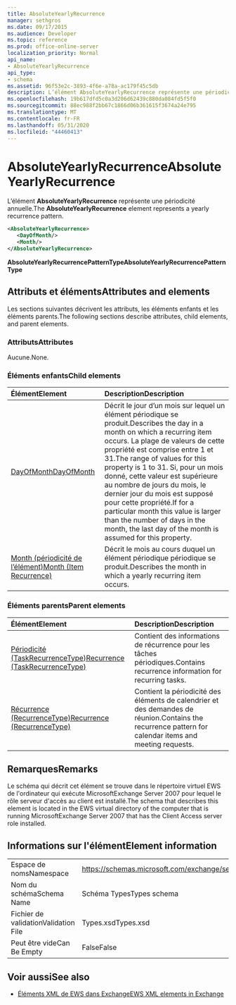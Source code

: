 ```yaml
---
title: AbsoluteYearlyRecurrence
manager: sethgros
ms.date: 09/17/2015
ms.audience: Developer
ms.topic: reference
ms.prod: office-online-server
localization_priority: Normal
api_name:
- AbsoluteYearlyRecurrence
api_type:
- schema
ms.assetid: 96f53e2c-3893-4f6e-a78a-ac179f45c5db
description: L’élément AbsoluteYearlyRecurrence représente une périodicité annuelle.
ms.openlocfilehash: 19b617dfd5c0a3d206d62439c880da084fd5f5f0
ms.sourcegitcommit: 88ec988f2bb67c1866d06b361615f3674a24e795
ms.translationtype: MT
ms.contentlocale: fr-FR
ms.lasthandoff: 05/31/2020
ms.locfileid: "44460413"
---
```

# <a name="absoluteyearlyrecurrence"></a><span data-ttu-id="7743b-103">AbsoluteYearlyRecurrence</span><span class="sxs-lookup"><span data-stu-id="7743b-103">AbsoluteYearlyRecurrence</span></span>

<span data-ttu-id="7743b-104">L’élément **AbsoluteYearlyRecurrence** représente une périodicité annuelle.</span><span class="sxs-lookup"><span data-stu-id="7743b-104">The **AbsoluteYearlyRecurrence** element represents a yearly recurrence pattern.</span></span> 
  
```xml
<AbsoluteYearlyRecurrence>
   <DayOfMonth/>
   <Month/>
</AbsoluteYearlyRecurrence>
```

 <span data-ttu-id="7743b-105">**AbsoluteYearlyRecurrencePatternType**</span><span class="sxs-lookup"><span data-stu-id="7743b-105">**AbsoluteYearlyRecurrencePatternType**</span></span>
## <a name="attributes-and-elements"></a><span data-ttu-id="7743b-106">Attributs et éléments</span><span class="sxs-lookup"><span data-stu-id="7743b-106">Attributes and elements</span></span>

<span data-ttu-id="7743b-107">Les sections suivantes décrivent les attributs, les éléments enfants et les éléments parents.</span><span class="sxs-lookup"><span data-stu-id="7743b-107">The following sections describe attributes, child elements, and parent elements.</span></span>
  
### <a name="attributes"></a><span data-ttu-id="7743b-108">Attributs</span><span class="sxs-lookup"><span data-stu-id="7743b-108">Attributes</span></span>

<span data-ttu-id="7743b-109">Aucune.</span><span class="sxs-lookup"><span data-stu-id="7743b-109">None.</span></span>
  
### <a name="child-elements"></a><span data-ttu-id="7743b-110">Éléments enfants</span><span class="sxs-lookup"><span data-stu-id="7743b-110">Child elements</span></span>

|<span data-ttu-id="7743b-111">**Élément**</span><span class="sxs-lookup"><span data-stu-id="7743b-111">**Element**</span></span>|<span data-ttu-id="7743b-112">**Description**</span><span class="sxs-lookup"><span data-stu-id="7743b-112">**Description**</span></span>|
|:-----|:-----|
|[<span data-ttu-id="7743b-113">DayOfMonth</span><span class="sxs-lookup"><span data-stu-id="7743b-113">DayOfMonth</span></span>](dayofmonth.md) <br/> |<span data-ttu-id="7743b-114">Décrit le jour d’un mois sur lequel un élément périodique se produit.</span><span class="sxs-lookup"><span data-stu-id="7743b-114">Describes the day in a month on which a recurring item occurs.</span></span> <span data-ttu-id="7743b-115">La plage de valeurs de cette propriété est comprise entre 1 et 31.</span><span class="sxs-lookup"><span data-stu-id="7743b-115">The range of values for this property is 1 to 31.</span></span> <span data-ttu-id="7743b-116">Si, pour un mois donné, cette valeur est supérieure au nombre de jours du mois, le dernier jour du mois est supposé pour cette propriété.</span><span class="sxs-lookup"><span data-stu-id="7743b-116">If for a particular month this value is larger than the number of days in the month, the last day of the month is assumed for this property.</span></span>  <br/> |
|[<span data-ttu-id="7743b-117">Month (périodicité de l’élément)</span><span class="sxs-lookup"><span data-stu-id="7743b-117">Month (Item Recurrence)</span></span>](month-item-recurrence.md) <br/> |<span data-ttu-id="7743b-118">Décrit le mois au cours duquel un élément périodique périodique se produit.</span><span class="sxs-lookup"><span data-stu-id="7743b-118">Describes the month in which a yearly recurring item occurs.</span></span>  <br/> |
   
### <a name="parent-elements"></a><span data-ttu-id="7743b-119">Éléments parents</span><span class="sxs-lookup"><span data-stu-id="7743b-119">Parent elements</span></span>

|<span data-ttu-id="7743b-120">**Élément**</span><span class="sxs-lookup"><span data-stu-id="7743b-120">**Element**</span></span>|<span data-ttu-id="7743b-121">**Description**</span><span class="sxs-lookup"><span data-stu-id="7743b-121">**Description**</span></span>|
|:-----|:-----|
|[<span data-ttu-id="7743b-122">Périodicité (TaskRecurrenceType)</span><span class="sxs-lookup"><span data-stu-id="7743b-122">Recurrence (TaskRecurrenceType)</span></span>](recurrence-taskrecurrencetype.md) <br/> |<span data-ttu-id="7743b-123">Contient des informations de récurrence pour les tâches périodiques.</span><span class="sxs-lookup"><span data-stu-id="7743b-123">Contains recurrence information for recurring tasks.</span></span>  <br/> |
|[<span data-ttu-id="7743b-124">Récurrence (RecurrenceType)</span><span class="sxs-lookup"><span data-stu-id="7743b-124">Recurrence (RecurrenceType)</span></span>](recurrence-recurrencetype.md) <br/> |<span data-ttu-id="7743b-125">Contient la périodicité des éléments de calendrier et des demandes de réunion.</span><span class="sxs-lookup"><span data-stu-id="7743b-125">Contains the recurrence pattern for calendar items and meeting requests.</span></span>  <br/> |
   
## <a name="remarks"></a><span data-ttu-id="7743b-126">Remarques</span><span class="sxs-lookup"><span data-stu-id="7743b-126">Remarks</span></span>

<span data-ttu-id="7743b-127">Le schéma qui décrit cet élément se trouve dans le répertoire virtuel EWS de l'ordinateur qui exécute MicrosoftExchange Server 2007 pour lequel le rôle serveur d'accès au client est installé.</span><span class="sxs-lookup"><span data-stu-id="7743b-127">The schema that describes this element is located in the EWS virtual directory of the computer that is running MicrosoftExchange Server 2007 that has the Client Access server role installed.</span></span>
  
## <a name="element-information"></a><span data-ttu-id="7743b-128">Informations sur l'élément</span><span class="sxs-lookup"><span data-stu-id="7743b-128">Element information</span></span>

|||
|:-----|:-----|
|<span data-ttu-id="7743b-129">Espace de noms</span><span class="sxs-lookup"><span data-stu-id="7743b-129">Namespace</span></span>  <br/> |https://schemas.microsoft.com/exchange/services/2006/types  <br/> |
|<span data-ttu-id="7743b-130">Nom du schéma</span><span class="sxs-lookup"><span data-stu-id="7743b-130">Schema Name</span></span>  <br/> |<span data-ttu-id="7743b-131">Schéma Types</span><span class="sxs-lookup"><span data-stu-id="7743b-131">Types schema</span></span>  <br/> |
|<span data-ttu-id="7743b-132">Fichier de validation</span><span class="sxs-lookup"><span data-stu-id="7743b-132">Validation File</span></span>  <br/> |<span data-ttu-id="7743b-133">Types.xsd</span><span class="sxs-lookup"><span data-stu-id="7743b-133">Types.xsd</span></span>  <br/> |
|<span data-ttu-id="7743b-134">Peut être vide</span><span class="sxs-lookup"><span data-stu-id="7743b-134">Can Be Empty</span></span>  <br/> |<span data-ttu-id="7743b-135">False</span><span class="sxs-lookup"><span data-stu-id="7743b-135">False</span></span>  <br/> |
   
## <a name="see-also"></a><span data-ttu-id="7743b-136">Voir aussi</span><span class="sxs-lookup"><span data-stu-id="7743b-136">See also</span></span>

- [<span data-ttu-id="7743b-137">Éléments XML de EWS dans Exchange</span><span class="sxs-lookup"><span data-stu-id="7743b-137">EWS XML elements in Exchange</span></span>](ews-xml-elements-in-exchange.md)

